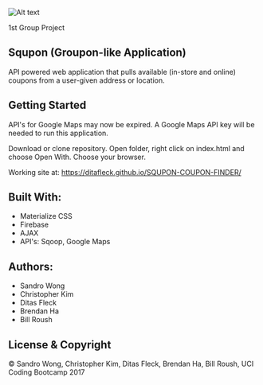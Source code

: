 ![Alt text](https://s1.postimg.org/9nc797o3kv/Screen_Shot_2017-10-18_at_10.37.34_AM.png)

1st Group Project

## Squpon (Groupon-like Application)

API powered web application that pulls available (in-store and online) coupons from a user-given address or location.

## Getting Started
API's for Google Maps may now be expired.  A Google Maps API key will be needed to run this application.

Download or clone repository.
Open folder, right click on index.html and choose Open With.
Choose your browser.

Working site at: https://ditafleck.github.io/SQUPON-COUPON-FINDER/ 

## Built With:
- Materialize CSS
- Firebase
- AJAX
- API's: Sqoop, Google Maps


## Authors:
- Sandro Wong
- Christopher Kim
- Ditas Fleck
- Brendan Ha
- Bill Roush

##  License & Copyright
© Sandro Wong, Christopher Kim, Ditas Fleck, Brendan Ha, Bill Roush, UCI Coding Bootcamp 2017



